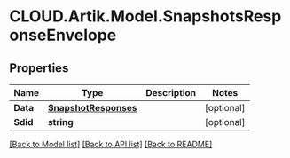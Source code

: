 # CLOUD.Artik.Model.SnapshotsResponseEnvelope
## Properties

Name | Type | Description | Notes
------------ | ------------- | ------------- | -------------
**Data** | [**SnapshotResponses**](SnapshotResponses.md) |  | [optional] 
**Sdid** | **string** |  | [optional] 

[[Back to Model list]](../README.md#documentation-for-models) [[Back to API list]](../README.md#documentation-for-api-endpoints) [[Back to README]](../README.md)


